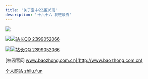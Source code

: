 ```yaml
---
title: '关于宝中22届16班'
description: '十六十六 我班最秀'
---
```




![](https://static2.ivwen.com/users/72109688/90ea38a10ea9bede9633a495fe596d29.jpg)


[![](http://p.qlogo.cn/gh/627555399/627555399/100)](https://jq.qq.com/?_wv=1027&k=5HQtRtH)[![站长QQ 2399052066](https://img.shields.io/badge/班级群-627555399-3aa?style=flat-square&logo=tencent-qq)](https://jq.qq.com/?_wv=1027&k=5HQtRtH)

[![](http://thirdqq.qlogo.cn/g?b=qq&nk=2399052066&s=3)](http://wpa.qq.com/msgrd?v=3&uin=2399052066&site=qq&menu=yes)[![站长QQ 2399052066](https://img.shields.io/badge/站长QQ-2399052066-3af?style=flat-square&logo=tencent-qq)](http://wpa.qq.com/msgrd?v=3&uin=2399052066&site=qq&menu=yes)

[校园官网 www.baozhong.com.cn](http://www.baozhong.com.cn)


[个人网站 zhilu.fun](http://zhilu.fun)

